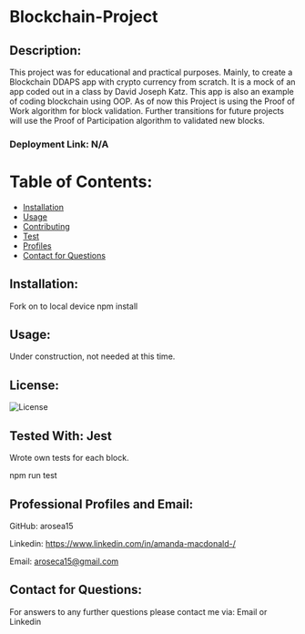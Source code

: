 # Blockchain-Project 

## Description:
This project was for educational and practical purposes. Mainly, to create a Blockchain DDAPS app with crypto currency from scratch. It is a mock of an app coded out in a class by David Joseph Katz. This app is also an example of coding blockchain using OOP. As of now this Project is using the Proof of Work algorithm for block validation. Further transitions for future projects will use the Proof of Participation algorithm to validated new blocks.

### Deployment Link: N/A


# Table of Contents:
* [Installation](#Installation)
* [Usage](#Usage)
* [Contributing](#Contributing)
* [Test](#Test)
* [Profiles](#Professional-Profiles-&-Email)
* [Contact for Questions](#Contact-for-Questions)
    
## Installation:
Fork on to local device
npm install
## Usage:

Under construction, not needed at this time. 
## License:
![License](https://img.shields.io/badge/License-MIT-green.svg)

## Tested With:   Jest
Wrote own tests for each block.

npm run test

## Professional Profiles and Email:
GitHub: arosea15

Linkedin:  https://www.linkedin.com/in/amanda-macdonald-/

Email: aroseca15@gmail.com

## Contact for Questions:
For answers to any further questions please contact me via: Email or Linkedin
